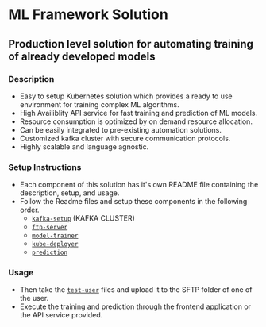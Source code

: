 # ML Framework Solution

## Production level solution for automating training of already developed models

### Description

- Easy to setup Kubernetes solution which provides a ready to use environment for training complex ML algorithms.
- High Availiblity API service for fast training and prediction of ML models.
- Resource consumption is optimized by on demand resource allocation.
- Can be easily integrated to pre-existing automation solutions.
- Customized kafka cluster with secure communication protocols.
- Highly scalable and language agnostic.

### Setup Instructions

- Each component of this solution has it's own README file containing the description, setup, and usage.
- Follow the Readme files and setup these components in the following order.
  - [`kafka-setup`](https://github.com/apanjain/ML-Ops/tree/master/kafka-setup#readme) (KAFKA CLUSTER)
  - [`ftp-server`](https://github.com/apanjain/ML-Ops/tree/master/ftp-server#readme)
  - [`model-trainer`](https://github.com/apanjain/ML-Ops/tree/master/model-trainer#readme)
  - [`kube-deployer`](https://github.com/apanjain/ML-Ops/tree/master/kube-deployer#readme)
  - [`prediction`](https://github.com/apanjain/ML-Ops/tree/master/prediction)

### Usage

- Then take the [`test-user`](https://github.com/apanjain/ML-Ops/tree/master/test-user) files and upload it to the SFTP folder of one of the user.
- Execute the training and prediction through the frontend application or the API service provided.
